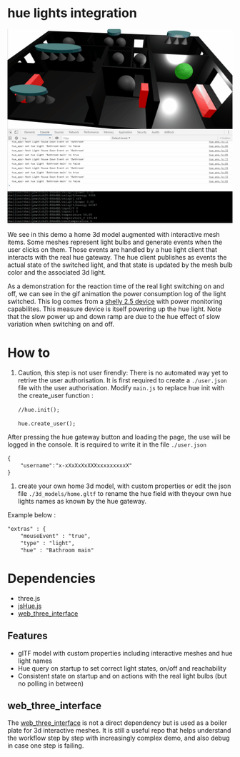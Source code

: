 # hue lights integration

<img src="./media/demo1.gif" width="600">

We see in this demo a home 3d model augmented with interactive mesh items. Some meshes represent light bulbs and generate events when the user clicks on them. Those events are handled by a hue light client that interacts with the real hue gateway. The hue client publishes as events the actual state of the switched light, and that state is updated by the mesh bulb color and the associated 3d light.

As a demonstration for the reaction time of the real light switching on and off, we can see in the gif animation the power consumption log of the light switched. This log comes from a [shelly 2.5 device](https://shelly.cloud/shelly-25-wifi-smart-relay-roller-shutter-home-automation/) with power monitoring capabilites. This measure device is itself powering up the hue light. Note that the slow power up and down ramp are due to the hue effect of slow variation when switching on and off.

# How to

1. Caution, this step is not user firendly: There is no automated way yet to retrive the user authorisation. It is first required to create a `./user.json` file with the user authorisation. Modify `main.js` to replace hue init with the create_user function :

    `//hue.init();`

    `hue.create_user();`

After pressing the hue gateway button and loading the page, the use will be logged in the console. It is required to write it in the file `./user.json`

    {
        "username":"x-xXxXxXxXXXxxxxxxxxxX"
    }

1. create your own home 3d model, with custom properties or edit the json file `./3d_models/home.gltf` to rename the hue field with theyour own hue lights names as known by the hue gateway.
 
Example below :

    "extras" : {
        "mouseEvent" : "true",
        "type" : "light",
        "hue" : "Bathroom main"


# Dependencies

* three.js
* [jsHue.js](https://github.com/blargoner/jshue)
* [web_three_interface](https://github.com/HomeSmartMesh/web_three_interface)

## Features
* glTF model with custom properties including interactive meshes and hue light names
* Hue query on startup to set correct light states, on/off and reachability
* Consistent state on startup and on actions with the real light bulbs (but no polling in between)

## web_three_interface
The [web_three_interface](https://github.com/HomeSmartMesh/web_three_interface) is not a direct dependency but is used as a boiler plate for 3d interactive meshes. It is still a useful repo that helps understand the workflow step by step with increasingly complex demo, and also debug in case one step is failing.

